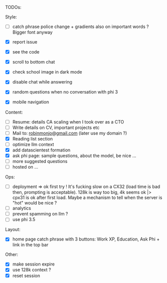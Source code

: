 TODOs:

Style:
- [ ] catch phrase police change + gradients also on important words ? Bigger font anyway
- [x] report issue
- [x] see the code
- [x] scroll to bottom chat
- [x] check school image in dark mode
- [x] disable chat while answering
- [x] random questions when no conversation with phi 3
- [x] mobile navigation


Content:
- [ ] Resume: details CA scaling when I took over as a CTO
- [ ] Write details on CV, important projects etc
- [ ] Mail to: robinmonjo@gmail.com (later use my domain ?)
- [x] Reading list section
- [ ] optimize llm context
- [x] add datascientest formation
- [x] ask phi page: sample questions, about the model, be nice ...
- [ ] more suggested questions
- [ ] hosted on ...

Ops:
- [ ] deployment => ok first try ! It's fucking slow on a CX32 (load time is bad then, prompting is acceptable). 128k is way too big, 4k seems ok |> cpx31 is ok after first load. Maybe a mechanism to tell when the server is "hot" would be nice ?
- [ ] analytics
- [ ] prevent spamming on llm ?
- [ ] use phi 3.5

Layout:
- [x] home page catch phrase with 3 buttons: Work XP, Education, Ask Phi + link in the top bar

Other:
- [x] make session expire
- [x] use 128k context ?
- [x] reset session
